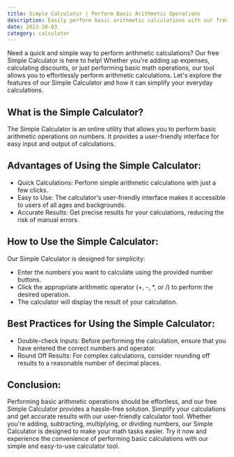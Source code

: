 ```yaml
---
title: Simple Calculator | Perform Basic Arithmetic Operations
description: Easily perform basic arithmetic calculations with our free Simple Calculator! Add, subtract, multiply, and divide numbers. Simplify your calculations with our user-friendly calculator tool.
date: 2023-28-03
category: calculator
---
```


Need a quick and simple way to perform arithmetic calculations? Our free Simple Calculator is here to help! Whether you're adding up expenses, calculating discounts, or just performing basic math operations, our tool allows you to effortlessly perform arithmetic calculations. Let's explore the features of our Simple Calculator and how it can simplify your everyday calculations.

## What is the Simple Calculator?

The Simple Calculator is an online utility that allows you to perform basic arithmetic operations on numbers. It provides a user-friendly interface for easy input and output of calculations.

## Advantages of Using the Simple Calculator:

- Quick Calculations: Perform simple arithmetic calculations with just a few clicks.
- Easy to Use: The calculator's user-friendly interface makes it accessible to users of all ages and backgrounds.
- Accurate Results: Get precise results for your calculations, reducing the risk of manual errors.

## How to Use the Simple Calculator:

Our Simple Calculator is designed for simplicity:
- Enter the numbers you want to calculate using the provided number buttons.
- Click the appropriate arithmetic operator (+, -, *, or /) to perform the desired operation.
- The calculator will display the result of your calculation.

## Best Practices for Using the Simple Calculator:

- Double-check Inputs: Before performing the calculation, ensure that you have entered the correct numbers and operator.
- Round Off Results: For complex calculations, consider rounding off results to a reasonable number of decimal places.

## Conclusion:

Performing basic arithmetic operations should be effortless, and our free Simple Calculator provides a hassle-free solution. Simplify your calculations and get accurate results with our user-friendly calculator tool. Whether you're adding, subtracting, multiplying, or dividing numbers, our Simple Calculator is designed to make your math tasks easier. Try it now and experience the convenience of performing basic calculations with our simple and easy-to-use calculator tool.
